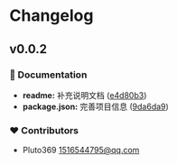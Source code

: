 # Changelog


## v0.0.2


### 📖 Documentation

- **readme:** 补充说明文档 ([e4d80b3](https://github.com/aliothor/mtk-worker-pool/commit/e4d80b3))
- **package.json:** 完善项目信息 ([9da6da9](https://github.com/aliothor/mtk-worker-pool/commit/9da6da9))

### ❤️ Contributors

- Pluto369 <1516544795@qq.com>

